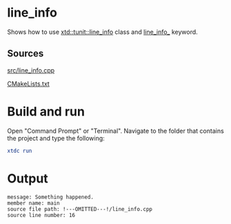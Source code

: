 # line_info

Shows how to use [xtd::tunit::line_info](../../../../src/xtd.tunit/include/xtd/line_info.h) class and [line_info_](../../../../src/xtd.tunit/include/xtd/line_info.h) keyword.

## Sources

[src/line_info.cpp](src/line_info.cpp)

[CMakeLists.txt](CMakeLists.txt)

# Build and run

Open "Command Prompt" or "Terminal". Navigate to the folder that contains the project and type the following:

```cmake
xtdc run
```

# Output

```
message: Something happened.
member name: main
source file path: !---OMITTED---!/line_info.cpp
source line number: 16
```
